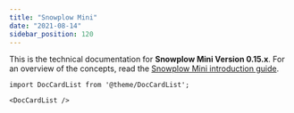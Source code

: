 ```yaml
---
title: "Snowplow Mini"
date: "2021-08-14"
sidebar_position: 120
---
```


This is the technical documentation for **Snowplow Mini Version 0.15.x**. For an overview of the concepts, read the [Snowplow Mini introduction guide](/docs/understanding-your-pipeline/what-is-snowplow-mini/index.md).

```mdx-code-block
import DocCardList from '@theme/DocCardList';

<DocCardList />
```
